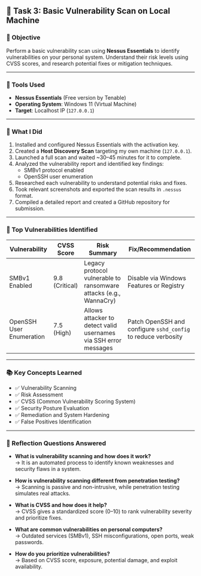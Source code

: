 ## 🧪 Task 3: Basic Vulnerability Scan on Local Machine

### 🎯 Objective  
Perform a basic vulnerability scan using **Nessus Essentials** to identify vulnerabilities on your personal system. Understand their risk levels using CVSS scores, and research potential fixes or mitigation techniques.

---

### 🧰 Tools Used  
- **Nessus Essentials** (Free version by Tenable)  
- **Operating System**: Windows 11 (Virtual Machine)  
- **Target**: Localhost IP (`127.0.0.1`)  

---

### 📝 What I Did

1. Installed and configured Nessus Essentials with the activation key.
2. Created a **Host Discovery Scan** targeting my own machine (`127.0.0.1`).
3. Launched a full scan and waited ~30–45 minutes for it to complete.
4. Analyzed the vulnerability report and identified key findings:
   - SMBv1 protocol enabled
   - OpenSSH user enumeration
5. Researched each vulnerability to understand potential risks and fixes.
6. Took relevant screenshots and exported the scan results in `.nessus` format.
7. Compiled a detailed report and created a GitHub repository for submission.

---

### 🔐 Top Vulnerabilities Identified

| Vulnerability | CVSS Score | Risk Summary | Fix/Recommendation |
|---------------|-------------|---------------|---------------------|
| SMBv1 Enabled | 9.8 (Critical) | Legacy protocol vulnerable to ransomware attacks (e.g., WannaCry) | Disable via Windows Features or Registry |
| OpenSSH User Enumeration | 7.5 (High) | Allows attacker to detect valid usernames via SSH error messages | Patch OpenSSH and configure `sshd_config` to reduce verbosity |

---

### 📚 Key Concepts Learned

- ✅ Vulnerability Scanning  
- ✅ Risk Assessment  
- ✅ CVSS (Common Vulnerability Scoring System)  
- ✅ Security Posture Evaluation  
- ✅ Remediation and System Hardening  
- ✅ False Positives Identification  

---

### 🧠 Reflection Questions Answered

- **What is vulnerability scanning and how does it work?**  
  → It is an automated process to identify known weaknesses and security flaws in a system.

- **How is vulnerability scanning different from penetration testing?**  
  → Scanning is passive and non-intrusive, while penetration testing simulates real attacks.

- **What is CVSS and how does it help?**  
  → CVSS gives a standardized score (0–10) to rank vulnerability severity and prioritize fixes.

- **What are common vulnerabilities on personal computers?**  
  → Outdated services (SMBv1), SSH misconfigurations, open ports, weak passwords.

- **How do you prioritize vulnerabilities?**  
  → Based on CVSS score, exposure, potential damage, and exploit availability.

